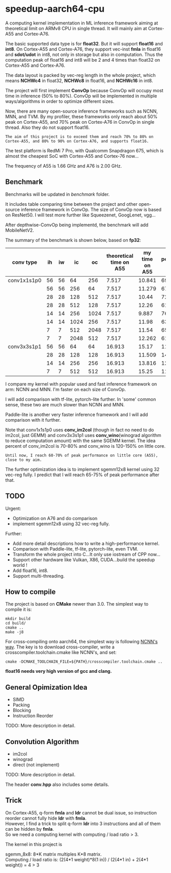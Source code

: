 # speedup-aarch64-cpu
A computing kernel implementation in ML inference framework aiming at theoretical limit on ARMv8 CPU in single thread. It will mainly aim at Cortex-A55 and Cortex-A76.

The basic supported data type is for <b>float32</b>. But it will support <b>float16</b> and <b>int8</b>. On Cortex-A55 and Cortex-A76, they support vec-inst <b>fmla</b> in float16 and <b>sdot/udot</b> in int8, not only in storage but also in computation. Thus the computation peak of float16 and int8 will be 2 and 4 times than float32 on Cortex-A55 and Cortex-A76.

The data layout is packed by vec-reg length in the whole project, which means <b>NCHWc4</b> in float32, <b>NCHWc8</b> in float16, and <b>NCHWc16</b> in int8.

The project will first implement <b>ConvOp</b> because ConvOp will occupy most time in inference (50% to 80%). ConvOp will be implemented in multiple ways/algorithms in order to optimize different sizes.

Now, there are many open-source inference frameworks such as NCNN, MNN, and TVM. By my profiler, these frameworks only reach about 50% peak on Cortex-A55, and 70% peak on Cortex-A76 in ConvOp in single thread. Also they do not support float16.

`The aim of this project is to exceed them and reach 70% to 80% on Cortex-A55, and 80% to 90% on Cortex-A76, and supports float16.`

The test platform is RedMi 7 Pro, with Qualcomm Snapdragon 675, which is almost the cheapest SoC with Cortex-A55 and Cortex-76 now...

The frequency of A55 is 1.66 GHz and A76 is 2.00 GHz.

## Benchmark
Benchmarks will be updated in *benchmark* folder.

It includes table comparing time between the project and other open-source inference framework in ConvOp. The size of ConvOp now is based on ResNet50. I will test more further like Squeezenet, GoogLenet, vgg...

After depthwise-ConvOp being implementd, the benchmark will add MobileNetV2.

The summary of the benchmark is shown below, based on <b>fp32</b>:

|  conv type  | ih | iw |  ic  |  oc  | theoretical time on A55 | my time  on A55 | percent % | NCNN time on A55 | MNN time on A55 |
|-------------|----|----|------|------|-------------------------|-----------------|-----------|------------------|-----------------|
| conv1x1s1p0 | 56 | 56 | 64   | 256  |          7.517          |      10.841     |     69    | 14.70            | 19.826          |
|             | 56 | 56 | 256  | 64   |          7.517          |      11.279     |     67    | 17.87            | 19.85           |
|             | 28 | 28 | 128  | 512  |          7.517          |      10.44      |     72    | 12.74            | 16.232          |
|             | 28 | 28 | 512  | 128  |          7.517          |      12.26      |     61    | 15.37            | 18.617          |
|             | 14 | 14 | 256  | 1024 |          7.517          |      9.887      |     76    | 12.97            | 16.304          |
|             | 14 | 14 | 1024 | 256  |          7.517          |      11.98      |     63    | 15.81            | 22.696          |
|             | 7  | 7  | 512  | 2048 |          7.517          |      11.54      |     65    | 13.33            | 19.045          |
|             | 7  | 7  | 2048 | 512  |          7.517          |      12.262     |     61    | 13.84            | 22.407          |
| conv3x3s1p1 | 56 | 56 | 64   | 64   |          16.913         |      15.17      |    111    | 23.50            | 18.736          |
|             | 28 | 28 | 128  | 128  |          16.913         |      11.509     |    147    | 12.89            | 23.006          |
|             | 14 | 14 | 256  | 256  |          16.913         |      13.816     |    122    | 20.67            | 22.703          |
|             | 7  | 7  | 512  | 512  |          16.913         |      15.25      |    111    | 40.13            | 30.391          |

I compare my kernel with popular used and fast inference framework on arm: NCNN and MNN. I'm faster on each size of ConvOp.

I will add comparison with tf-lite, pytorch-lite further. In 'some' common sense, these two are much slower than NCNN and MNN.

Paddle-lite is another very faster inference framework and I will add comparison with it further.

Note that conv1x1s1p0 uses **conv_im2col** (though in fact no need to do im2col, just GEMM) and conv3x3s1p1 uses **conv_wino**(winograd algorithm to reduce computation amount) with the same SGEMM kernel. The idea percent of conv_im2col is 70-80% and conv_wino is 120-150% on little core.

`Until now, I reach 60-70% of peak performance on little core (A55), close to my aim.`

The further optimization idea is to implement sgemm12x8 kernel using 32 vec-reg fully. I predict that I will reach 65-75% of peak performance after that.

## TODO

Urgent:
* Optimization on A76 and do comparison
* implement sgemm12x8 using 32 vec-reg fully.

Further:
* Add more detail descriptions how to write a high-performance kernel.
* Comparison with Paddle-lite, tf-lite, pytorch-lite, even TVM.
* Transform the whole project into C...It only use iostream of CPP now...
* Support other hardware like Vulkan, X86, CUDA...build the speedup world !
* Add float16, int8.
* Support multi-threading.


## How to compile

The project is based on <b>CMake</b> newer than 3.0. The simplest way to compile it is:

```
mkdir build
cd build/
cmake ..
make -j8
```

For cross-compiling onto aarch64, the simplest way is following [NCNN's way](https://github.com/Tencent/ncnn/wiki/how-to-build#build-for-arm-cortex-a-family-with-cross-compiling). The key is to download cross-compiler, write a crosscompiler.toolchain.cmake like NCNN's, and set:

`cmake -DCMAKE_TOOLCHAIN_FILE=${PATH}/crosscompiler.toolchain.cmake ..`


**float16 needs very high version of gcc and clang.**

## General Opimization Idea

* SIMD
* Packing
* Blocking
* Instruction Reorder

TODO: More description in detail.

## Convolution Algorithm

* im2col
* winograd
* direct (not implement)

TODO: More description in detail.

The header <b>conv.hpp</b> also includes some details.

## Trick

On Cortex-A55, q-form <b>fmla</b> and <b>ldr</b> cannot be dual issue, so instruction reorder cannot fully hide <b>ldr</b> with <b>fmla</b>.  
However, I find a trick to split q-form <b>ldr</b> into 3 instructions and all of them can be hidden by <b>fmla</b>.  
So we need a computing kernel with computing / load ratio > 3.

The kernel in this project is 


sgemm_8x8: 8\*K matrix multiples K\*8 matrix.  
Computing / load ratio is: (2(4\*1 weight)\*8(1 in)) / (2(4\*1 in) + 2(4\*1 weight)) = 4 > 3
